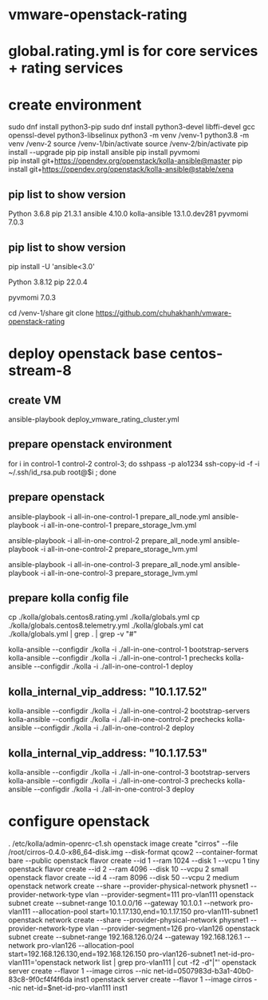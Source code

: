 # vmware-openstack-rating

# global.rating.yml is for core services + rating services 

# create environment
 
sudo dnf install python3-pip
sudo dnf install python3-devel libffi-devel gcc openssl-devel python3-libselinux
python3 -m venv /venv-1
python3.8 -m venv /venv-2
source /venv-1/bin/activate
source /venv-2/bin/activate
pip install --upgrade pip
pip install ansible
pip install pyvmomi                                                                                                                                                
pip install git+https://opendev.org/openstack/kolla-ansible@master
pip install git+https://opendev.org/openstack/kolla-ansible@stable/xena

## pip list to show version
Python              3.6.8
pip                 21.3.1
ansible             4.10.0
kolla-ansible       13.1.0.dev281
pyvmomi             7.0.3



## pip list to show version
pip install -U 'ansible<3.0'

Python             3.8.12
pip                22.0.4


pyvmomi            7.0.3



cd /venv-1/share
git clone https://github.com/chuhakhanh/vmware-openstack-rating

# deploy openstack base centos-stream-8
## create VM 
ansible-playbook deploy_vmware_rating_cluster.yml 
## prepare openstack environment
for i in control-1 control-2 control-3;
do 
  sshpass -p alo1234 ssh-copy-id -f -i ~/.ssh/id_rsa.pub root@$i ; 
done
## prepare openstack
ansible-playbook -i all-in-one-control-1 prepare_all_node.yml
ansible-playbook -i all-in-one-control-1 prepare_storage_lvm.yml

ansible-playbook -i all-in-one-control-2 prepare_all_node.yml
ansible-playbook -i all-in-one-control-2 prepare_storage_lvm.yml

ansible-playbook -i all-in-one-control-3 prepare_all_node.yml
ansible-playbook -i all-in-one-control-3 prepare_storage_lvm.yml

## prepare kolla config file 

cp ./kolla/globals.centos8.rating.yml ./kolla/globals.yml
cp ./kolla/globals.centos8.telemetry.yml ./kolla/globals.yml
cat ./kolla/globals.yml | grep . | grep -v "#"

kolla-ansible --configdir ./kolla -i ./all-in-one-control-1 bootstrap-servers
kolla-ansible --configdir ./kolla -i ./all-in-one-control-1 prechecks
kolla-ansible --configdir ./kolla -i ./all-in-one-control-1 deploy

## kolla_internal_vip_address: "10.1.17.52"
kolla-ansible --configdir ./kolla -i ./all-in-one-control-2 bootstrap-servers
kolla-ansible --configdir ./kolla -i ./all-in-one-control-2 prechecks
kolla-ansible --configdir ./kolla -i ./all-in-one-control-2 deploy
## kolla_internal_vip_address: "10.1.17.53"
kolla-ansible --configdir ./kolla -i ./all-in-one-control-3 bootstrap-servers
kolla-ansible --configdir ./kolla -i ./all-in-one-control-3 prechecks
kolla-ansible --configdir ./kolla -i ./all-in-one-control-3 deploy

# configure openstack
. /etc/kolla/admin-openrc-c1.sh
openstack image create "cirros" --file /root/cirros-0.4.0-x86_64-disk.img --disk-format qcow2 --container-format bare --public
openstack flavor create --id 1 --ram 1024 --disk 1  --vcpu 1 tiny
openstack flavor create --id 2 --ram 4096 --disk 10 --vcpu 2 small
openstack flavor create --id 4 --ram 8096 --disk 50 --vcpu 2 medium
openstack network create --share --provider-physical-network physnet1 --provider-network-type vlan --provider-segment=111 pro-vlan111
openstack subnet create --subnet-range 10.1.0.0/16 --gateway 10.1.0.1 --network pro-vlan111 --allocation-pool start=10.1.17.130,end=10.1.17.150 pro-vlan111-subnet1
openstack network create --share --provider-physical-network physnet1 --provider-network-type vlan --provider-segment=126 pro-vlan126
openstack subnet create --subnet-range 192.168.126.0/24 --gateway 192.168.126.1 --network pro-vlan126 --allocation-pool start=192.168.126.130,end=192.168.126.150 pro-vlan126-subnet1
net-id-pro-vlan111='openstack network list | grep pro-vlan111 | cut -f2 -d"|"'
openstack server create --flavor 1 --image cirros --nic net-id=0507983d-b3a1-40b0-83c8-9f0cf4f4f6da inst1
openstack server create --flavor 1 --image cirros --nic net-id=$net-id-pro-vlan111 inst1


